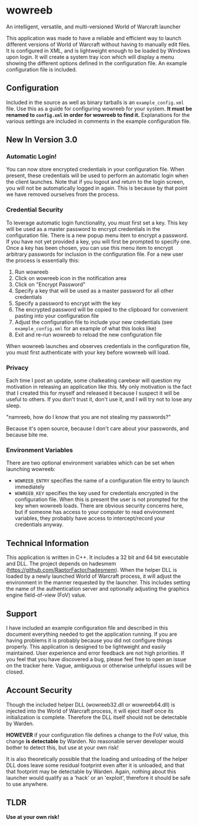 # wowreeb
An intelligent, versatile, and multi-versioned World of Warcraft launcher

This application was made to have a reliable and efficient way to launch different versions of World of Warcraft without having to manually edit files.  It is configured in XML, and is lightweight enough to be loaded by Windows upon login.  It will create a system tray icon which will display a menu showing the different options defined in the configuration file.  An example configuration file is included.

## Configuration

Included in the source as well as binary tarballs is an `example_config.xml` file.  Use this as a guide for configuring wowreeb for your system.  **It must be renamed to `config.xml` in order for wowreeb to find it.**  Explanations for the various settings are included in comments in the example configuration file.

## New In Version 3.0

### Automatic Login! ###

You can now store encrypted credentials in your configuration file.  When present, these credentials will be used to perform an automatic login when the client launches.  Note that if you logout and return to the login screen, you will not be automatically logged in again.  This is because by that point we have removed ourselves from the process.

### Credential Security ###

To leverage automatic login functionality, you must first set a key.  This key will be used as a master password to encrypt credentials in the configuration file.  There is a new popup menu item to encrypt a password.  If you have not yet provided a key, you will first be prompted to specify one.  Once a key has been chosen, you can use this menu item to encrypt arbitrary passwords for inclusion in the configuration file.  For a new user the process is essentially this:

1.  Run wowreeb
2.  Click on wowreeb icon in the notification area
3.  Click on "Encrypt Password"
4.  Specify a key that will be used as a master password for all other credentials
5.  Specify a password to encrypt with the key
6.  The encrypted password will be copied to the clipboard for convenient pasting into your configuration file
7.  Adjust the configuration file to include your new credentials (see `example_config.xml` for an example of what this looks like)
8.  Exit and re-run wowreeb to reload the new configuration file

When wowreeb launches and observes credentials in the configuration file, you must first authenticate with your key before wowreeb will load.

### Privacy ###

Each time I post an update, some chalkeating carebear will question my motivation in releasing an application like this.  My only motivation is the fact that I created this for myself and released it because I suspect it will be useful to others.  If you don't trust it, don't use it, and I will try not to lose any sleep.

"namreeb, how do I know that you are not stealing my passwords?"

Because it's open source, because I don't care about your passwords, and because bite me.

### Environment Variables ###

There are two optional environment variables which can be set when launching wowreeb:

* `WOWREEB_ENTRY` specifies the name of a configuration file entry to launch immediately
* `WOWREEB_KEY` specifies the key used for credentials encrypted in the configuration file.  When this is present the user is not prompted for the key when wowreeb loads.  There are obvious security concerns here, but if someone has access to your computer to read environment variables, they probably have access to intercept/record your credentials anyway.

## Technical Information

This application is written in C++.  It includes a 32 bit and 64 bit executable and DLL.  The project depends on hadesmem (https://github.com/RaptorFactor/hadesmem).  When the helper DLL is loaded by a newly launched World of Warcraft process, it will adjust the environment in the manner requested by the launcher.  This includes setting the name of the authentication server and optionally adjusting the graphics engine field-of-view (FoV) value.

## Support ##

I have included an example configuration file and described in this document everything needed to get the application running.  If you are having problems it is probably because you did not configure things properly.  This application is designed to be lightweight and easily maintained.  User experience and error feedback are not high priorities.  If you feel that you have discovered a bug, please feel free to open an issue on the tracker here.  Vague, ambiguous or otherwise unhelpful issues will be closed.

## Account Security

Though the included helper DLL (wowreeb32.dll or wowreeb64.dll) is injected into the World of Warcraft process, it will eject itself once its initialization is complete.  Therefore the DLL itself should not be detectable by Warden.

**HOWEVER** if your configuration file defines a change to the FoV value, this change **is detectable** by Warden.  No reasonable server developer would bother to detect this, but use at your own risk!

It is also theoretically possible that the loading and unloading of the helper DLL does leave some residual footprint even after it is unloaded, and that that footprint may be detectable by Warden.  Again, nothing about this launcher would qualify as a 'hack' or an 'exploit', therefore it should be safe to use anywhere.

## TLDR ##

**Use at your own risk!**